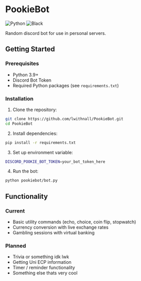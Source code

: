 # PookieBot
![Python](https://img.shields.io/badge/python-3.9%2B-blue)
![Black](https://img.shields.io/badge/code%20style-Black-000000)

Random discord bot for use in personal servers.

## Getting Started
### Prerequisites
- Python 3.9+
- Discord Bot Token
- Required Python packages (see `requirements.txt`)

### Installation

1. Clone the repository:
```bash
git clone https://github.com/lwithnall/PookieBot.git
cd PookieBot
```

2. Install dependencies:
```bash
pip install -r requirements.txt
```

3. Set up environment variable:
```bash
DISCORD_POOKIE_BOT_TOKEN=your_bot_token_here
```

4. Run the bot:
```bash
python pookiebot/bot.py
```

## Functionality
### Current
- Basic utility commands (echo, choice, coin flip, stopwatch)
- Currency conversion with live exchange rates
- Gambling sessions with virtual banking

### Planned
- Trivia or something idk lwk
- Getting Uni ECP information
- Timer / reminder functionality
- Something else thats very cool
